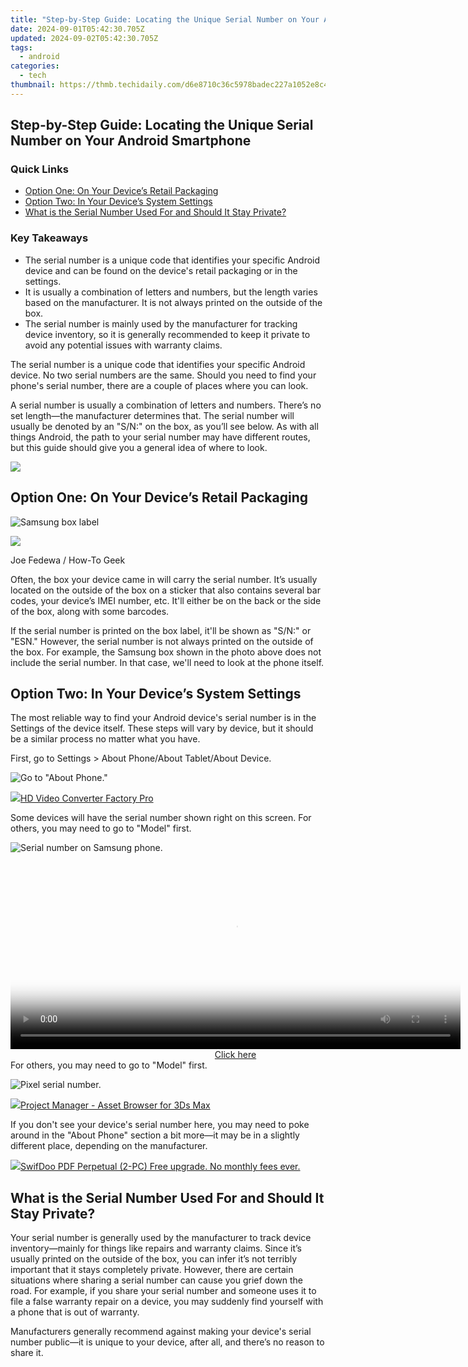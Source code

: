 ```yaml
---
title: "Step-by-Step Guide: Locating the Unique Serial Number on Your Android Smartphone"
date: 2024-09-01T05:42:30.705Z
updated: 2024-09-02T05:42:30.705Z
tags:
  - android
categories:
  - tech
thumbnail: https://thmb.techidaily.com/d6e8710c36c5978badec227a1052e8c4e84f42f10c18f1adcfe6fd4f956e57b1.jpg
---
```


## Step-by-Step Guide: Locating the Unique Serial Number on Your Android Smartphone

### Quick Links

* [Option One: On Your Device’s Retail Packaging](https://data-safeguard.techidaily.com/unlocking-potential-with-cookiebot-powered-seo-techniques/)
* [Option Two: In Your Device’s System Settings](https://tiktok-clips.techidaily.com/updated-2024-approved-embrace-the-thrill-how-to-engage-in-tiktok-livestreams/)
* [What is the Serial Number Used For and Should It Stay Private?](https://android-frp.techidaily.com/easy-guide-how-to-bypass-oneplus-ace-2-pro-frp-android-10111213-by-drfone-android/)

### Key Takeaways

* The serial number is a unique code that identifies your specific Android device and can be found on the device's retail packaging or in the settings.
* It is usually a combination of letters and numbers, but the length varies based on the manufacturer. It is not always printed on the outside of the box.
* The serial number is mainly used by the manufacturer for tracking device inventory, so it is generally recommended to keep it private to avoid any potential issues with warranty claims.

 The serial number is a unique code that identifies your specific Android device. No two serial numbers are the same. Should you need to find your phone's serial number, there are a couple of places where you can look.

 A serial number is usually a combination of letters and numbers. There’s no set length—the manufacturer determines that. The serial number will usually be denoted by an "S/N:" on the box, as you’ll see below. As with all things Android, the path to your serial number may have different routes, but this guide should give you a general idea of where to look.

<!-- affiliate ads begin -->
<a href="https://estore.macxdvd.com/order/checkout.php?PRODS=4526659&QTY=1&AFFILIATE=108875&CART=1"><img src="https://www.macxdvd.com/affiliate/new-banner/vcp-500x500.jpg" border="0"></a>
<!-- affiliate ads end -->
##  Option One: On Your Device’s Retail Packaging

![Samsung box label](https://static1.howtogeekimages.com/wordpress/wp-content/uploads/2023/10/samsung-box-label.jpg) 

<!-- affiliate ads begin -->
<a href="https://shop.mondly.com/affiliate.php?ACCOUNT=ATISTUDI&AFFILIATE=108875&PATH=https%3A%2F%2Fwww.mondly.com%3FAFFILIATE%3D108875%26RESOURCE%3D%2BBusiness%2B970x90%2B"><img src="https://secure.avangate.com/images/merchant/69c418c33ec2e1a4267fa9bb77fa1428/business-970x90.gif" border="0"></a>
<!-- affiliate ads end -->
Joe Fedewa / How-To Geek

 Often, the box your device came in will carry the serial number. It’s usually located on the outside of the box on a sticker that also contains several bar codes, your device’s IMEI number, etc. It'll either be on the back or the side of the box, along with some barcodes.

 If the serial number is printed on the box label, it'll be shown as "S/N:" or "ESN." However, the serial number is not always printed on the outside of the box. For example, the Samsung box shown in the photo above does not include the serial number. In that case, we'll need to look at the phone itself.

##  Option Two: In Your Device’s System Settings

 The most reliable way to find your Android device's serial number is in the Settings of the device itself. These steps will vary by device, but it should be a similar process no matter what you have.

 First, go to Settings > About Phone/About Tablet/About Device.

![Go to "About Phone."](https://static1.howtogeekimages.com/wordpress/wp-content/uploads/2023/10/screenshot_20231016-164123.png) 

<!-- affiliate ads begin -->
<a href="https://secure.2checkout.com/order/checkout.php?PRODS=4537546&QTY=1&AFFILIATE=108875&CART=1"><img src="https://secure.avangate.com/images/merchant/4b0a0290ad7df100b77e86839989a75e/products/7_copy_2_2_hdpro.png" border="0">HD Video Converter Factory Pro</a>
<!-- affiliate ads end -->
 Some devices will have the serial number shown right on this screen. For others, you may need to go to "Model" first.

![Serial number on Samsung phone.](https://static1.howtogeekimages.com/wordpress/wp-content/uploads/2023/10/screenshot_20231016_165535_settings.jpg) 

<!-- affiliate ads begin -->
<span id="1993650">
					<video width="720" height="300" style="cursor:pointer"
           poster="//a.impactradius-go.com/display-clicktoplayimage/1993650.jpeg"
           onclick="if(!this.playClicked){this.play();this.setAttribute('controls',true);this.playClicked=true;}">
	   <source src="//a.impactradius-go.com/display-ad/22993-1993650">
	   <img src="//a.impactradius-go.com/display-clicktoplayimage/1993650.jpeg" style="border: none; height: 100%; width: 100%; object-fit: contain">
	</video>
	<div style="width:720px;text-align:center"><a href="javascript:window.open(decodeURIComponent('https%3A%2F%2Fhomestyler.sjv.io%2Fc%2F5597632%2F1993650%2F22993'), '_blank');void(0);">Click here</a></div>
</span>
<img height="0" width="0" src="https://imp.pxf.io/i/5597632/1993650/22993" style="position:absolute;visibility:hidden;" border="0" />
<!-- affiliate ads end -->
 For others, you may need to go to "Model" first.

![Pixel serial number.](https://static1.howtogeekimages.com/wordpress/wp-content/uploads/2023/10/screenshot_20231016-165416.png) 

<!-- affiliate ads begin -->
<a href="https://secure.2checkout.com/order/checkout.php?PRODS=4709458&QTY=1&AFFILIATE=108875&CART=1"><img src="https://3d-kstudio.com/wp-content/uploads/2019/10/Project-Manager-version-3-1600x900-768x419.jpg" border="0">Project Manager - Asset Browser for 3Ds Max</a>
<!-- affiliate ads end -->
 If you don't see your device's serial number here, you may need to poke around in the "About Phone" section a bit more—it may be in a slightly different place, depending on the manufacturer.

<!-- affiliate ads begin -->
<a href="https://purchase.swifdoo.com/order/checkout.php?PRODS=38709260&QTY=1&AFFILIATE=108875&CART=1"><img src="https://secure.avangate.com/images/merchant/8b932759a5a04ddb34bf79e3f9072e4b/products/Product%20box%20white-1024x1024.png" border="0">SwifDoo PDF Perpetual (2-PC)  Free upgrade. No monthly fees ever. </a>
<!-- affiliate ads end -->
##  What is the Serial Number Used For and Should It Stay Private?

 Your serial number is generally used by the manufacturer to track device inventory—mainly for things like repairs and warranty claims. Since it’s usually printed on the outside of the box, you can infer it’s not terribly important that it stays completely private. However, there are certain situations where sharing a serial number can cause you grief down the road. For example, if you share your serial number and someone uses it to file a false warranty repair on a device, you may suddenly find yourself with a phone that is out of warranty.

 Manufacturers generally recommend against making your device's serial number public—it is unique to your device, after all, and there’s no reason to share it.

<ins class="adsbygoogle"
     style="display:block"
     data-ad-format="autorelaxed"
     data-ad-client="ca-pub-7571918770474297"
     data-ad-slot="1223367746"></ins>



<ins class="adsbygoogle"
     style="display:block"
     data-ad-client="ca-pub-7571918770474297"
     data-ad-slot="8358498916"
     data-ad-format="auto"
     data-full-width-responsive="true"></ins>


